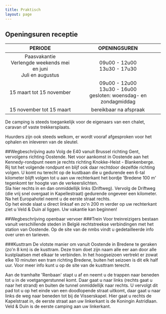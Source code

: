 ```yaml
---
title: Praktisch
layout: page
---
```



## Openingsuren receptie

PERIODE                         | OPENINGSUREN       | 
:------------------------------:|:-----------:|
Paasvakantie<br>Verlengde weekends mei en juni<br>Juli en augustus               |09u00 - 12u00<br>13u30 - 17u30
15 maart tot 15 november        |09u00 - 12u00<br>13u30 - 16u00<br>gesloten: woensdag- en zondagmiddag
15 november tot 15 maart        |bereikbaar na afspraak       


De camping is steeds toegankelijk voor de eigenaars van een chalet, 
caravan of vaste trekkersplaats.

Huurders zijn ook steeds welkom, er wordt vooraf afgesproken voor het ophalen en inleveren van de sleutel.


##Wegbeschrijving auto
Volg de E40 vanuit Brussel richting Gent, vervolgens richting Oostende. Net voor aankomst in Oostende aan het Kennedy-rondpunt neem je rechts richting Knokke-Heist - Blankenberge.<br>
Rij tot het volgende rondpunt en blijf ook daar rechtdoor dezelfde richting volgen. U komt nu terecht op de kustbaan die u gedurende een 6-tal kilometer blijft volgen tot u aan uw rechterkant het bordje 'Bredene 100 m' tegenkomt ter hoogte van de verkeerslichten.<br> 
Sla hier rechts in en dan onmiddellijk links (Driftweg). Vervolg de Driftweg (die vrij snel overgaat in Kapellestraat) gedurende ongeveer een kilometer. Na het Europahotel neemt u de eerste straat rechts.<br>
Op het einde slaat u direct linksaf en zo'n 200 m verder op uw rechterkant ziet u Veld & Duin al liggen. Uw vakantie kan beginnen!

##Wegbeschrijving openbaar vervoer
###Trein
Voor treinreizigers bestaan vanuit verschillende steden in België rechtstreekse verbindingen met het station van Oostende. Op de site van de nmbs vindt u gedetailleerde info over uren en tarieven.

###Kusttram
De vlotste manier om vanuit Oostende in Bredene te geraken (zo'n 8 km) is de kusttram. Deze tram doet zijn naam alle eer aan door alle kustplaatsen met elkaar te verbinden. In het hoogseizoen vertrekt er zowat elke 10 minuten een tram richting Bredene, buiten het seizoen is dit elk half uur. Voor meer info kunt u op de site van de kusttram terecht.<br>

Aan de tramhalte 'Renbaan' stapt u af en neemt u de trappen naar beneden tot u in de voetgangerstunnel komt. Daar gaat u naar links (rechts gaat u naar het strand) en buiten de tunnel onmiddellijk naar rechts. U vervolgt dit pad tot u op het einde van een doodlopende straat uitkomt, daar gaat u naar links de weg naar beneden tot bij de Visserskapel. Hier gaat u rechts de Kapelstraat in, de eerste straat aan uw linkerkant is de Koningin Astridlaan. Veld & Duin is de eerste camping aan uw linkerkant.


